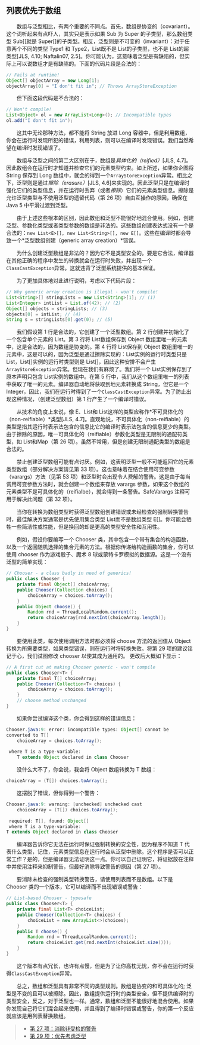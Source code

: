 ## 列表优先于数组

&emsp;&emsp;数组与泛型相比，有两个重要的不同点。首先，数组是协变的（covariant）。这个词听起来有点吓人，其实只是表示如果 Sub 为 Super 的子类型，那么数组类型 Sub[\]就是 Super[\]的子类型。相反，泛型则是不可变的（invariant）：对于任意两个不同的类型 Type1 和 Type2，List<Type1>既不是 List<Type2>的子类型，也不是 List<Type2>的超类型[JLS, 4.10; Naftalin07, 2.5]。你可能认为，这意味着泛型是有缺陷的，但实际上可以说数组才是有缺陷的。下面的代码片段是合法的：

```java
// Fails at runtime!
Object[] objectArray = new Long[1];
objectArray[0] = "I don't fit in"; // Throws ArrayStoreException
```

&emsp;&emsp;但下面这段代码是不合法的：

```java
// Won't compile!
List<Object> ol = new ArrayList<Long>(); // Incompatible types
ol.add("I don't fit in");
```

&emsp;&emsp;这其中无论那种方法，都不能将 String 放进 Long 容器中，但是利用数组，你会在运行时发现所犯的错误，利用列表，则可以在编译时发现错误。我们当然希望在编译时发现错误了。

&emsp;&emsp;数组与泛型之间的第二大区别在于，数组是*具体化的（reified）*[JLS, 4.7]。因此数组会在运行时才知道并检查它们的元素类型约束。如上所述，如果你企图将 String 保存到 Long 数组中，就会的得到一个`ArrayStoreException`异常。相比之下，泛型则是通过*擦除（erasure）*[JLS, 4.6]来实现的。因此泛型只是在编译时强化它们的类型信息，并在运行时丢弃（或者*擦除*）它们的元素类型信息。擦除是允许泛型类型与不使用泛型的遗留代码（第 26 项）自由互操作的原因，确保在 Java 5 中平滑过渡到泛型。

&emsp;&emsp;由于上述这些根本的区别，因此数组和泛型不能很好地混合使用。例如，创建泛型、参数化类型或者类型参数的数组是非法的。这些数组创建表达式没有一个是合法的：`new List<E>[], new List<String>[], new E[]`。这些在编译时都会导致一个*泛型数组创建（generic array creation）*错误。

&emsp;&emsp;为什么创建泛型数组是非法的？因为它不是类型安全的。要是它合法，编译器在其他正确的程序中发生的转换就会在运行时失败，并出现一个`ClassCastException`异常。这就违背了泛型系统提供的基本保证。

&emsp;&emsp;为了更加具体地对此进行说明，考虑以下代码片段：

```java
// Why generic array creation is illegal - won't compile!
List<String>[] stringLists = new List<String>[1]; // (1)
List<Integer> intList = List.of(42); // (2)
Object[] objects = stringLists; // (3)
objects[0] = intList; // (4)
String s = stringLists[0].get(0); // (5)
```

&emsp;&emsp;我们假设第 1 行是合法的，它创建了一个泛型数组。第 2 行创建并初始化了一个包含单个元素的 List<Integer>。第 3 行将 List<String>数组保存到 Object 数组里唯一的元素中，这是合法的，因为数组是协变的。第 4 行将 List<Integer>保存到 Object 数组里唯一的元素中，这是可以的，因为泛型是通过擦除实现的：List<Integer>实例的运行时类型只是 List，List<String>[\]实例的运行时类型则是 List[\]，因此这种安排不会产生`ArrayStoreException`异常。但现在我们有麻烦了。我们将一个 List<Integer>实例保存到了原本声明只包含 List<String>实例的数组中。在第 5 行中，我们从这个数组里唯一的列表中获取了唯一的元素。编译器自动地将获取到地元素转换成 String，但它是一个 Integer，因此，我们在运行时得到了一个`ClassCastException`异常。为了防止出现这种情况，（创建泛型数组）第 1 行产生了一个编译时错误。

&emsp;&emsp;从技术的角度上来说，像 E、List<E>和 List<String>这样的类型应称作*不可具体化的（non-reifiable）*类型[JLS, 4.7]。直观地说，不可具体化（non-reifiable）的类型是指其运行时表示法包含的信息比它的编译时表示法包含的信息更少的类型。由于擦除的原因，唯一可具体化的（reifiable）参数化类型是无限制的通配符类型，如 List<?>和Map<?,?>（第 26 项）。虽然不常用，但是创建无限制通配类型的数组是合法的。

&emsp;&emsp;禁止创建泛型数组可能有点讨厌。例如，这表明泛型一般不可能返回它的元素类型数组（部分解决方案请见第 33 项）。这也意味着在结合使用可变参数（varargs）方法（见第 53 项）和泛型时会出现令人费解的警告。这是由于每当调用可变参数方法时，就会创建一个数组来存放 varargs 参数，如果这个数组的元素类型不是可具体化的（reifialbe），就会得到一条警告。SafeVarargs 注释可用于解决此问题（第 32 项）。

&emsp;&emsp;当你在转换为数组类型时获得泛型数组创建错误或未经检查的强制转换警告时，最佳解决方案通常是优先使用集合类型 List<E>而不是数组类型 E[]。你可能会牺牲一些简洁性或性能，但是换回的却是更高的类型安全性和互用性。

&emsp;&emsp;例如，假设你要编写一个 Chooser 类，其中包含一个带有集合的构造函数，以及一个返回随机选择的集合元素的方法。根据你传递给构造函数的集合，你可以使用 chooser 作为游戏骰子、魔术 8 球或蒙特卡罗模拟的数据源。这是一个没有泛型的简单实现：

```java
// Chooser - a class badly in need of generics!
public class Chooser {
    private final Object[] choiceArray;
    public Chooser(Collection choices) {
        choiceArray = choices.toArray();
    }
    public Object choose() {
        Random rnd = ThreadLocalRandom.current();
        return choiceArray[rnd.nextInt(choiceArray.length)];
    }
}
```

&emsp;&emsp;要使用此类，每次使用调用方法时都必须将 choose 方法的返回值从 Object 转换为所需要类型，如果类型错误，则在运行时将转换失败。将第 29 项的建议铭记于心，我们试图修改 chooser 以使其成为通用的。 更改后大概如下显示：

```java
// A first cut at making Chooser generic - won't compile
public class Chooser<T> {
    private final T[] choiceArray;
    public Chooser(Collection<T> choices) {
        choiceArray = choices.toArray();
    }
    // choose method unchanged
}
```

&emsp;&emsp;如果你尝试编译这个类，你会得到这样的错误信息：

```java
Chooser.java:9: error: incompatible types: Object[] cannot be
converted to T[]
    choiceArray = choices.toArray();
                                ^
 where T is a type-variable:
    T extends Object declared in class Chooser
```

&emsp;&emsp;没什么大不了，你会说，我会将 Object 数组转换为 T 数组：

```java
choiceArray = (T[]) choices.toArray();
```

&emsp;&emsp;这摆脱了错误，但你得到一个警告：

```java
Chooser.java:9: warning: [unchecked] unchecked cast
    choiceArray = (T[]) choices.toArray();
                                       ^
 required: T[], found: Object[]
 where T is a type-variable:
T extends Object declared in class Chooser
```

&emsp;&emsp;编译器告诉你它无法在运行时保证强制转换的安全性，因为程序不知道 T 代表什么类型，记住，元素类型信息在运行时会从泛型中删除。这个程序是否可以正常工作？是的，但是编译器无法证明这一点。你可以自己证明它，将证据放在注释中并使用注释来抑制警告，但最好消除导致警告的原因（第 27 项）。

&emsp;&emsp;要消除未检查的强制类型转换警告，请使用列表而不是数组。以下是 Chooser 类的一个版本，它可以编译而不出现错误或警告：

```java
// List-based Chooser - typesafe
public class Chooser<T> {
    private final List<T> choiceList;
    public Chooser(Collection<T> choices) {
        choiceList = new ArrayList<>(choices);
    }
    public T choose() {
        Random rnd = ThreadLocalRandom.current();
        return choiceList.get(rnd.nextInt(choiceList.size()));
    }
}
```

&emsp;&emsp;这个版本有点冗长，也许有点慢，但是为了让你高枕无忧，你不会在运行时获得`ClassCastException`异常。

&emsp;&emsp;总之，数组和泛型具有非常不同的类型规则。数组是协变的和可具体化的; 泛型是不变的且可以被擦除。因此，数组提供运行时的类型安全，但不提供编译时的类型安全，反之，对于泛型也一样。通常，数组和泛型不能很好地混合使用。如果你发现自己将它们混合起来使用，并且得到了编译时错误或警告，你的第一个反应就应该是用列表替换数组。

> - [第 27 项：消除非受检的警告](https://gitee.com/lin-mt/effective-java-third-edition/blob/master/第05章：泛型/第27项：消除非受检警告.md)
> - [第 29 项：优先考虑泛型](https://gitee.com/lin-mt/effective-java-third-edition/blob/master/第05章：泛型/第29项：优先考虑泛型.md)
